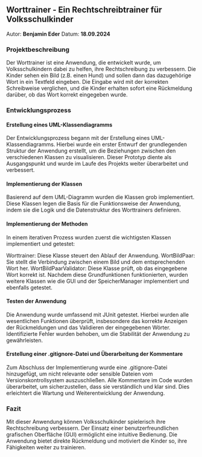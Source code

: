 ## Worttrainer - Ein Rechtschreibtrainer für Volksschulkinder
Autor: **Benjamin Eder**
Datum: **18.09.2024**

### Projektbeschreibung
Der Worttrainer ist eine Anwendung, die entwickelt wurde, um Volksschulkindern dabei zu helfen, ihre Rechtschreibung zu verbessern. Die Kinder sehen ein Bild (z.B. einen Hund) und sollen dann das dazugehörige Wort in ein Textfeld eingeben. Die Eingabe wird mit der korrekten Schreibweise verglichen, und die Kinder erhalten sofort eine Rückmeldung darüber, ob das Wort korrekt eingegeben wurde.

### Entwicklungsprozess
#### Erstellung eines UML-Klassendiagramms
Der Entwicklungsprozess begann mit der Erstellung eines UML-Klassendiagramms. Hierbei wurde ein erster Entwurf der grundlegenden Struktur der Anwendung erstellt, um die Beziehungen zwischen den verschiedenen Klassen zu visualisieren. Dieser Prototyp diente als Ausgangspunkt und wurde im Laufe des Projekts weiter überarbeitet und verbessert.

#### Implementierung der Klassen
Basierend auf dem UML-Diagramm wurden die Klassen grob implementiert. Diese Klassen legen die Basis für die Funktionsweise der Anwendung, indem sie die Logik und die Datenstruktur des Worttrainers definieren.

#### Implementierung der Methoden
In einem iterativen Prozess wurden zuerst die wichtigsten Klassen implementiert und getestet:

Worttrainer: Diese Klasse steuert den Ablauf der Anwendung.
WortBildPaar: Sie stellt die Verbindung zwischen einem Bild und dem entsprechenden Wort her.
WortBildPaarValidator: Diese Klasse prüft, ob das eingegebene Wort korrekt ist.
Nachdem diese Grundfunktionen funktionierten, wurden weitere Klassen wie die GUI und der SpeicherManager implementiert und ebenfalls getestet.

#### Testen der Anwendung
Die Anwendung wurde umfassend mit JUnit getestet. Hierbei wurden alle wesentlichen Funktionen überprüft, insbesondere das korrekte Anzeigen der Rückmeldungen und das Validieren der eingegebenen Wörter. Identifizierte Fehler wurden behoben, um die Stabilität der Anwendung zu gewährleisten.

#### Erstellung einer .gitignore-Datei und Überarbeitung der Kommentare
Zum Abschluss der Implementierung wurde eine .gitignore-Datei hinzugefügt, um nicht relevante oder sensible Dateien vom Versionskontrollsystem auszuschließen. Alle Kommentare im Code wurden überarbeitet, um sicherzustellen, dass sie verständlich und klar sind. Dies erleichtert die Wartung und Weiterentwicklung der Anwendung.

### Fazit
Mit dieser Anwendung können Volksschulkinder spielerisch ihre Rechtschreibung verbessern. Der Einsatz einer benutzerfreundlichen grafischen Oberfläche (GUI) ermöglicht eine intuitive Bedienung. Die Anwendung bietet direkte Rückmeldung und motiviert die Kinder so, ihre Fähigkeiten weiter zu trainieren.








